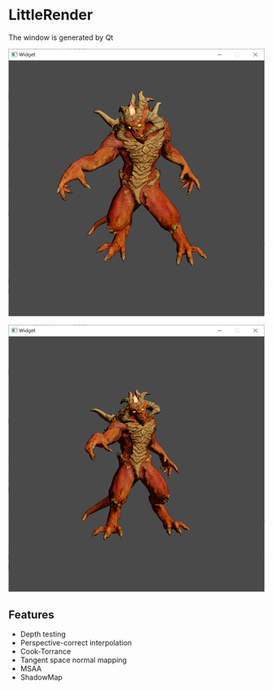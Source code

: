 # LittleRender

The window is generated by Qt

![image](https://github.com/Thestar-F/LittleRender/blob/main/img/img1.png)

![image](https://github.com/Thestar-F/LittleRender/blob/main/img/img2.png)


## Features

- Depth testing
- Perspective-correct interpolation
- Cook-Torrance
- Tangent space normal mapping
- MSAA
- ShadowMap
